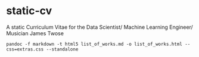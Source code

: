 # static-cv
A static Curriculum Vitae for the Data Scientist/ Machine Learning Engineer/ Musician James Twose

`pandoc -f markdown -t html5 list_of_works.md -o list_of_works.html --css=extras.css --standalone`